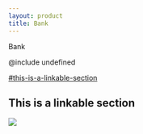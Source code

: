```yaml
---
layout: product
title: Bank
---
```

Bank

@include undefined

[\#this-is-a-linkable-section](#this-is-a-linkable-section)

## This is a linkable section



![](/download.png)